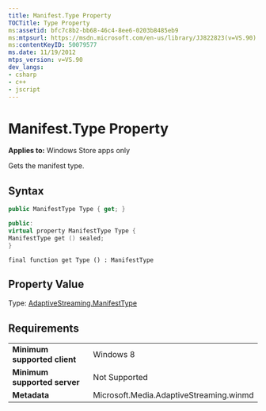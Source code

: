 ```yaml
---
title: Manifest.Type Property
TOCTitle: Type Property
ms:assetid: bfc7c8b2-bb68-46c4-8ee6-0203b8485eb9
ms:mtpsurl: https://msdn.microsoft.com/en-us/library/JJ822823(v=VS.90)
ms:contentKeyID: 50079577
ms.date: 11/19/2012
mtps_version: v=VS.90
dev_langs:
- csharp
- c++
- jscript
---
```


# Manifest.Type Property

**Applies to:** Windows Store apps only

Gets the manifest type.

## Syntax

``` csharp
public ManifestType Type { get; }
```

``` c++
public: 
virtual property ManifestType Type {
ManifestType get () sealed; 
}
```

``` jscript
final function get Type () : ManifestType
```

## Property Value

Type: [AdaptiveStreaming.ManifestType](manifesttype-enumeration.md)

## Requirements

|||
|--- |--- |
|**Minimum supported client**|Windows 8|
|**Minimum supported server**|Not Supported|
|**Metadata**|Microsoft.Media.AdaptiveStreaming.winmd|

